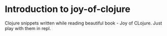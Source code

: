 # Introduction to joy-of-clojure

Clojure snippets written while reading beautiful book - Joy of CLojure.
Just play with them in repl.
